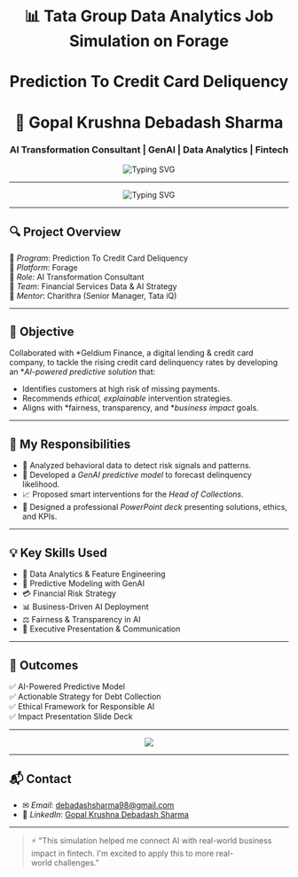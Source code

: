 <h1 align="center">📊 Tata Group Data Analytics Job Simulation on Forage</h1>
<h1 align="center">Prediction To Credit Card Deliquency</h1>

<h1 align="center">🚀 Gopal Krushna Debadash Sharma</h1>
<h3 align="center">AI Transformation Consultant | GenAI | Data Analytics | Fintech</h3>

<p align="center">
  <img src="https://readme-typing-svg.demolab.com?font=Fira+Code&weight=600&pause=1000&color=F75C7E&center=true&vCenter=true&width=435&lines=AI+%7C+GenAI+%7C+Fintech+Consultant;Always+Learning+%E2%9C%8C%EF%B8%8F;Love+Solving+Data+Problems+with+AI" alt="Typing SVG" />
</p>

---


<p align="center">
  <img src="https://readme-typing-svg.demolab.com?font=Fira+Code&weight=500&pause=1000&color=50FA7B&center=true&vCenter=true&width=500&lines=Predicting+Credit+Card+Delinquency+Using+GenAI;Ethical+AI+Interventions+in+Fintech;Built+for+Tata+iQ+Simulation+%7C+Forage" alt="Typing SVG" />
</p>

---

## 🔍 Project Overview

📌 *Program*: Prediction To Credit Card Deliquency  
📌 *Platform*: Forage  
📌 *Role*: AI Transformation Consultant  
📌 *Team*: Financial Services Data & AI Strategy  
📌 *Mentor*: Charithra (Senior Manager, Tata iQ)

---

## 🚀 Objective

Collaborated with *Geldium Finance, a digital lending & credit card company, to tackle the rising credit card delinquency rates by developing an **AI-powered predictive solution* that:

- Identifies customers at high risk of missing payments.
- Recommends *ethical, explainable* intervention strategies.
- Aligns with *fairness, transparency, and **business impact* goals.

---

## 🧠 My Responsibilities

- 🔬 Analyzed behavioral data to detect risk signals and patterns.
- 🤖 Developed a *GenAI predictive model* to forecast delinquency likelihood.
- 📈 Proposed smart interventions for the *Head of Collections*.
- 🧾 Designed a professional *PowerPoint deck* presenting solutions, ethics, and KPIs.

---

## 💡 Key Skills Used

- 🧮 Data Analytics & Feature Engineering  
- 🤖 Predictive Modeling with GenAI  
- 💳 Financial Risk Strategy  
- 📊 Business-Driven AI Deployment  
- ⚖ Fairness & Transparency in AI  
- 🎯 Executive Presentation & Communication

---

## 📂 Outcomes

✅ AI-Powered Predictive Model  
✅ Actionable Strategy for Debt Collection  
✅ Ethical Framework for Responsible AI  
✅ Impact Presentation Slide Deck

---

<p align="center">
  <img src="https://github-readme-stats.vercel.app/api/pin/?username=yourusername&repo=tata-iq-genai-project&theme=radical" />
</p>

---

## 📬 Contact

- ✉ *Email*: [debadashsharma98@gmail.com](mailto:debadashsharma98@gmail.com)  
- 🔗 *LinkedIn*: [Gopal Krushna Debadash Sharma](https://www.linkedin.com/in/gopal-krushna-debadash-sharma-39128a25b/)

---

> ⚡ "This simulation helped me connect AI with real-world business impact in fintech. I'm excited to apply this to more real-world challenges."
